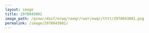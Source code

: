 ```yaml
---
layout: image
title: 2978043001
image_path: /qsewr/dasf/erwq/reeqr/rwer/ewqr/tttt/2978043001.png
permalink: /image/2978043001/
---
```

